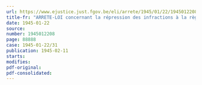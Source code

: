 ```yaml
---
url: https://www.ejustice.just.fgov.be/eli/arrete/1945/01/22/1945012208/justel
title-fr: "ARRETE-LOI concernant la répression des infractions à la règlementation relative à l'approvisionnement du pays"
date: 1945-01-22
source:
number: 1945012208
page: 88888
case: 1945-01-22/31
publication: 1945-02-11
starts:
modifies:
pdf-original:
pdf-consolidated:
---
```


